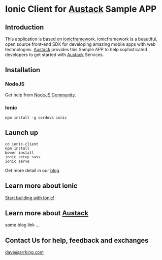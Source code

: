 # Ionic Client for [Austack](http://www.austack.com) Sample APP


## Introduction
This application is based on [ionicframework](http://ionicframework.com/). ionicframework is a beautiful, open source front-end SDK for developing amazing mobile apps with web technologies. [Austack](http://www.austack.com) provides this Sample APP to help sophisticated developers to get started with [Austack](http://www.austack.com) Services.

## Installation

### NodeJS 

Get help from [NodeJS Community](http://nodejs.org/).

### Ionic

```
npm install -g cordova ionic
```

## Launch up

```
cd ionic-client
npm install
bower install
ionic setup sass
ionic serve
```

Get more detail in our [blog](http://blog.austack.com).

## Learn more about ionic 

[Start building with Ionic!](http://ionicframework.com/getting-started/)

## Learn more about [Austack](http://www.austack.com)

some blog link ...


## Contact Us for help, feedback and exchanges

dave@arrking.com